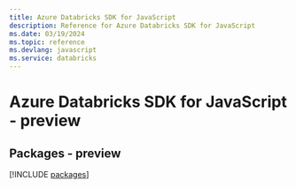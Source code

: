 ```yaml
---
title: Azure Databricks SDK for JavaScript
description: Reference for Azure Databricks SDK for JavaScript
ms.date: 03/19/2024
ms.topic: reference
ms.devlang: javascript
ms.service: databricks
---
```

# Azure Databricks SDK for JavaScript - preview
## Packages - preview
[!INCLUDE [packages](databricks-index.md)]